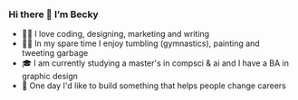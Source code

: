 ### Hi there 👋 I’m Becky


- 👩‍💻 I love coding, designing, marketing and writing 
- 🤸‍♀️ In my spare time I enjoy tumbling (gymnastics), painting and tweeting garbage
- 🎓 I am currently studying a master's in compsci & ai and I have a BA in graphic design
- 🔨 One day I'd like to build something that helps people change careers

<!--
**LoveBexa/LoveBexa** is a ✨ _special_ ✨ repository because its `README.md` (this file) appears on your GitHub profile.

Here are some ideas to get you started:

- 🔭 I’m currently working on ...

- 👯 I’m looking to collaborate on ...
- 🤔 I’m looking for help with ...
- 💬 Ask me about ...
- 📫 How to reach me: ...
- 😄 Pronouns: ...
- ⚡ Fun fact: ...
-->
